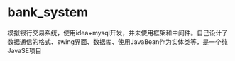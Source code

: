 # bank_system
模拟银行交易系统，使用idea+mysql开发，并未使用框架和中间件。自己设计了数据通信的格式、swing界面、数据库、使用JavaBean作为实体类等，是一个纯JavaSE项目
